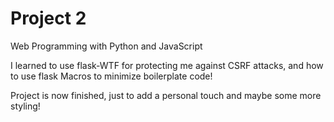 # Project 2

Web Programming with Python and JavaScript


I learned to use flask-WTF for protecting me against CSRF attacks, and how to use flask Macros to minimize boilerplate code!


Project is now finished, just to add a personal touch and maybe some more styling!